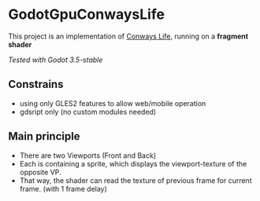 # GodotGpuConwaysLife
This project is an implementation of [Conways Life](https://en.wikipedia.org/wiki/Conway%27s_Game_of_Life), running on a **fragment shader**

*Tested with Godot 3.5-stable*

## Constrains
- using only GLES2 features to allow web/mobile operation
- gdsript only (no custom modules needed)

## Main principle
- There are two Viewports (Front and Back)
- Each is containing a sprite, which displays the viewport-texture of the opposite VP.
- That way, the shader can read the texture of previous frame for current frame. (with 1 frame delay)

